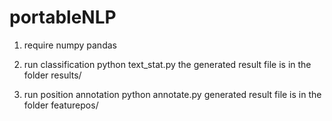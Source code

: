 # portableNLP
1. require
   numpy
   pandas 


2. run classification
python text_stat.py
the generated result file is in the folder results/

3. run position annotation
python annotate.py
generated result file is in the folder featurepos/
